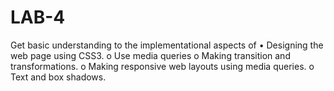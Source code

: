 # LAB-4
Get basic understanding to the implementational aspects of • Designing the web page using CSS3.  o Use media queries o Making transition and transformations. o Making responsive web layouts using media queries. o Text and box shadows.
